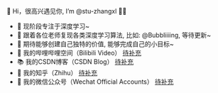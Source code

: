 
👋 Hi，很高兴遇见你, I’m @stu-zhangxl 👀👀

- 🧡 现阶段专注于深度学习~ 
- 🔨 跟着各位老师复现各类深度学习算法, 比如: @Bubbliiiing, 等待更新~ 
- 🍬 期待能够创建自己独特的价值, 能够完成自己的小目标~ 
- 📯 我的哔哩哔哩空间（Bilibili Video） [待补充](https://blog.csdn.net/qq_40249337?type=lately)
- 📚 我的CSDN博客（CSDN Blog） [待补充](https://blog.csdn.net/qq_40249337?type=lately)
- 🍱 我的知乎（Zhihu） [待补充](https://blog.csdn.net/qq_40249337?type=lately)
- 📜 我的微信公众号（Wechat Official Accounts） [待补充](https://blog.csdn.net/qq_40249337?type=lately)



<!---
stu-zhangxl/stu-zhangxl is a ✨ special ✨ repository because its `README.md` (this file) appears on your GitHub profile.
You can click the Preview link to take a look at your changes.
--->
